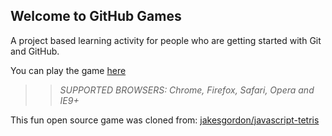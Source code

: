## Welcome to GitHub Games

A project based learning activity for people who are getting started with Git and GitHub.

You can play the game [here](https://Chelwin.github.io/github-games/)

>> _*SUPPORTED BROWSERS*: Chrome, Firefox, Safari, Opera and IE9+_

This fun open source game was cloned from: [jakesgordon/javascript-tetris](https://github.com/jakesgordon/javascript-tetris)
